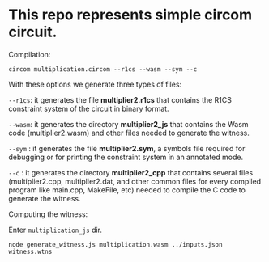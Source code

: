 # This repo represents simple circom circuit.

Compilation:

```circom multiplication.circom --r1cs --wasm --sym --c```

With these options we generate three types of files:

`--r1cs`: it generates the file **multiplier2.r1cs** that contains the R1CS constraint system of the circuit in binary format.

`--wasm`: it generates the directory **multiplier2_js** that contains the Wasm code (multiplier2.wasm) and other files needed to generate the witness.

`--sym` : it generates the file **multiplier2.sym**, a symbols file required for debugging or for printing the constraint system in an annotated mode.

`--c` : it generates the directory **multiplier2_cpp** that contains several files (multiplier2.cpp, multiplier2.dat, and other common files for every compiled program like main.cpp, MakeFile, etc) needed to compile the C code to generate the witness.

Computing the witness:

Enter `multiplication_js` dir.

```node generate_witness.js multiplication.wasm ../inputs.json witness.wtns```

